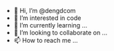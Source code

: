 - 👋 Hi, I’m @dengdcom
- 👀 I’m interested in code
- 🌱 I’m currently learning ...
- 💞️ I’m looking to collaborate on ...
- 📫 How to reach me ...

<!---
dengdcom/dengdcom is a ✨ special ✨ repository because its `README.md` (this file) appears on your GitHub profile.
You can click the Preview link to take a look at your changes.
--->
